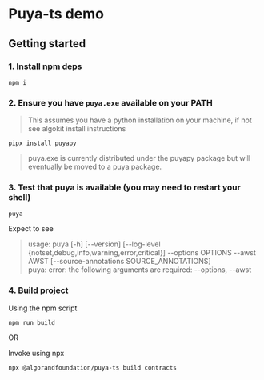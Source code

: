 # Puya-ts demo

## Getting started

### 1. Install npm deps

```shell
npm i
```

### 2. Ensure you have `puya.exe` available on your PATH

> This assumes you have a python installation on your machine, if not see algokit install instructions

```shell
pipx install puyapy
```

> puya.exe is currently distributed under the puyapy package but will eventually be moved to a puya package. 

### 3. Test that puya is available (you may need to restart your shell)

```shell
puya
```

Expect to see

> usage: puya [-h] [--version] [--log-level {notset,debug,info,warning,error,critical}] --options OPTIONS --awst AWST [--source-annotations SOURCE_ANNOTATIONS]  
> puya: error: the following arguments are required: --options, --awst

### 4. Build project

Using the npm script 

```shell
npm run build
```

OR

Invoke using npx

```shell
npx @algorandfoundation/puya-ts build contracts
```

